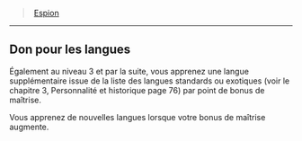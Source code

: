 ﻿---
!GenericItem
Id: rogue_spy_hd.md#don-pour-les-langues
ParentLink: rogue_spy_hd.md#espion
Name: Don pour les langues
ParentName: Espion
NameLevel: 2
Attributes: {}
---
> [Espion](hd_rogue_spy.md)

---

## Don pour les langues

Également au niveau 3 et par la suite, vous apprenez une langue supplémentaire issue de la liste des langues standards ou exotiques (voir le chapitre 3, Personnalité et historique page 76) par point de bonus de maîtrise.

Vous apprenez de nouvelles langues lorsque votre bonus de maîtrise augmente.

